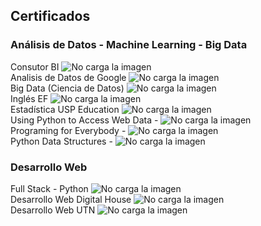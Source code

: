 <h2>Certificados</h2>

<h3>Análisis de Datos - Machine Learning - Big Data</h3>

Consutor BI ![No carga la imagen](https://github.com/ruizrlaurap0704/Certificados/blob/main/Consultor%20BI.jpg)<br>
Analisis de Datos de Google ![No carga la imagen](https://github.com/ruizrlaurap0704/Certificados/blob/main/Analista%20de%20Datos%20de%20Google.jpg)<br>
Big Data (Ciencia de Datos) ![No carga la imagen](https://github.com/ruizrlaurap0704/Certificados/blob/main/Big%20Data%20Ruiz%20Laura.jpg)<br>
Inglés EF ![No carga la imagen](https://github.com/ruizrlaurap0704/Certificados/blob/main/EF%20SET%20Certificate.jpg)<br>
Estadística USP Education ![No carga la imagen](https://github.com/ruizrlaurap0704/Certificados/blob/main/Estadistica%20Capitulo%20General%20USP%20NF%201010.jpg)<br>
Using Python to Access Web Data - ![No carga la imagen](https://github.com/ruizrlaurap0704/Certificados/blob/main/Using%20Python%20to%20Access%20Web%20Data.jpg)<br>
Programing for Everybody - ![No carga la imagen](https://github.com/ruizrlaurap0704/Certificados/blob/main/Python%20Getting%20Start.jpg)<br>
Python Data Structures - ![No carga la imagen](https://github.com/ruizrlaurap0704/Certificados/blob/main/Python%20Data%20Structures.jpg)<br>

<h3>Desarrollo Web</h3>

Full Stack - Python ![No carga la imagen](https://github.com/ruizrlaurap0704/Certificados/blob/main/Full%20Stack%20Python%20Ruiz%20Laura.jpg)<br>
Desarrollo Web Digital House ![No carga la imagen](https://github.com/ruizrlaurap0704/Certificados/blob/main/Desarrollo%20Web%20Digital%20House.jpg)<br>
Desarrollo Web UTN ![No carga la imagen](https://github.com/ruizrlaurap0704/Certificados/blob/main/DesarolloWebUTN.jpg)<br>
